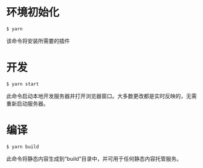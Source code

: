 # 环境初始化

```
$ yarn
```

该命令将安装所需要的插件

# 开发

```
$ yarn start
```

此命令启动本地开发服务器并打开浏览器窗口。大多数更改都是实时反映的，无需重新启动服务器。

# 编译

```
$ yarn build
```

此命令将静态内容生成到“build”目录中，并可用于任何静态内容托管服务。